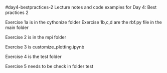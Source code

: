 #day4-bestpractices-2
Lecture notes and code examples for Day 4: Best practices 2

Exercise 1a is in the cythonize folder
Exercise 1b,c,d are the rbf.py file in the main folder

Exercise 2 is in the mpi folder

Exercise 3 is customize_plotting.ipynb

Exercise 4 is the test folder

Exercise 5 needs to be check in folder test



